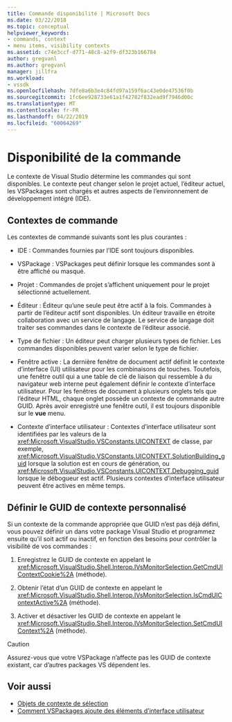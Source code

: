 ```yaml
---
title: Commande disponibilité | Microsoft Docs
ms.date: 03/22/2018
ms.topic: conceptual
helpviewer_keywords:
- commands, context
- menu items, visibility contexts
ms.assetid: c74e3ccf-d771-48c8-a2f9-df323b166784
author: gregvanl
ms.author: gregvanl
manager: jillfra
ms.workload:
- vssdk
ms.openlocfilehash: 7dfe8a6b3e4c84fd97a159f6ac43e0de47536f0b
ms.sourcegitcommit: 1fc6ee928733e61a1f42782f832ead9f7946d00c
ms.translationtype: MT
ms.contentlocale: fr-FR
ms.lasthandoff: 04/22/2019
ms.locfileid: "60064269"
---
```

# <a name="command-availability"></a>Disponibilité de la commande

Le contexte de Visual Studio détermine les commandes qui sont disponibles. Le contexte peut changer selon le projet actuel, l’éditeur actuel, les VSPackages sont chargés et autres aspects de l’environnement de développement intégré (IDE).

## <a name="command-contexts"></a>Contextes de commande

Les contextes de commande suivants sont les plus courantes :

- IDE : Commandes fournies par l’IDE sont toujours disponibles.

- VSPackage : VSPackages peut définir lorsque les commandes sont à être affiché ou masqué.

- Projet : Commandes de projet s’affichent uniquement pour le projet sélectionné actuellement.

- Éditeur : Éditeur qu’une seule peut être actif à la fois. Commandes à partir de l’éditeur actif sont disponibles. Un éditeur travaille en étroite collaboration avec un service de langage. Le service de langage doit traiter ses commandes dans le contexte de l’éditeur associé.

- Type de fichier : Un éditeur peut charger plusieurs types de fichier. Les commandes disponibles peuvent varier selon le type de fichier.

- Fenêtre active : La dernière fenêtre de document actif définit le contexte d’interface (UI) utilisateur pour les combinaisons de touches. Toutefois, une fenêtre outil qui a une table de clé de liaison qui ressemble à du navigateur web interne peut également définir le contexte d’interface utilisateur. Pour les fenêtres de document à plusieurs onglets tels que l’éditeur HTML, chaque onglet possède un contexte de commande autre GUID. Après avoir enregistré une fenêtre outil, il est toujours disponible sur le **vue** menu.

- Contexte d’interface utilisateur : Contextes d’interface utilisateur sont identifiées par les valeurs de la <xref:Microsoft.VisualStudio.VSConstants.UICONTEXT> de classe, par exemple, <xref:Microsoft.VisualStudio.VSConstants.UICONTEXT.SolutionBuilding_guid> lorsque la solution est en cours de génération, ou <xref:Microsoft.VisualStudio.VSConstants.UICONTEXT.Debugging_guid> lorsque le débogueur est actif. Plusieurs contextes d’interface utilisateur peuvent être actives en même temps.

## <a name="define-custom-context-guids"></a>Définir le GUID de contexte personnalisé

Si un contexte de la commande appropriée que GUID n’est pas déjà défini, vous pouvez définir un dans votre package Visual Studio et programmez ensuite qu’il soit actif ou inactif, en fonction des besoins pour contrôler la visibilité de vos commandes :

1. Enregistrez le GUID de contexte en appelant le <xref:Microsoft.VisualStudio.Shell.Interop.IVsMonitorSelection.GetCmdUIContextCookie%2A> (méthode).

2. Obtenir l’état d’un GUID de contexte en appelant le <xref:Microsoft.VisualStudio.Shell.Interop.IVsMonitorSelection.IsCmdUIContextActive%2A> (méthode).

3. Activer et désactiver les GUID de contexte en appelant le <xref:Microsoft.VisualStudio.Shell.Interop.IVsMonitorSelection.SetCmdUIContext%2A> (méthode).

> [!CAUTION]
> Assurez-vous que votre VSPackage n’affecte pas les GUID de contexte existant, car d’autres packages VS dépendent les.

## <a name="see-also"></a>Voir aussi

- [Objets de contexte de sélection](../../extensibility/internals/selection-context-objects.md)
- [Comment VSPackages ajoute des éléments d’interface utilisateur](../../extensibility/internals/how-vspackages-add-user-interface-elements.md)